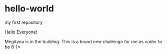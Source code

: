 # hello-world
my first repository

Hello Everyone!

Megityou is in the building. 
This is a brand new challenge for me as coder to be 8-)*
